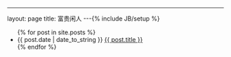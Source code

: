 ---
layout: page
title: 富贵闲人
---{% include JB/setup %}
<ul class="posts">
{% for post in site.posts %}
  <li><span>{{ post.date | date_to_string }}</span>  <a href="{{ post.url }}">{{ post.title }}</a></li>
{% endfor %}
</ul>

   